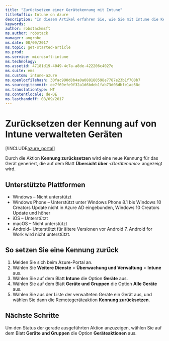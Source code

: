 ```yaml
---
title: "Zurücksetzen einer Gerätekennung mit Intune"
titleSuffix: Intune on Azure
description: "In diesem Artikel erfahren Sie, wie Sie mit Intune die Kennung auf den von Ihnen verwalteten Geräten zurückzusetzen."
keywords: 
author: robstackmsft
ms.author: robstack
manager: angrobe
ms.date: 08/09/2017
ms.topic: get-started-article
ms.prod: 
ms.service: microsoft-intune
ms.technology: 
ms.assetid: 47181d19-4049-4c7a-a8de-422206c4027e
ms.suite: ems
ms.custom: intune-azure
ms.openlocfilehash: 30fac990d8b4a0a088180598e7787e23b1f708b7
ms.sourcegitcommit: ee7f69efe9f32a1d6bdeb1fab73d03dbfe1ae58c
ms.translationtype: HT
ms.contentlocale: de-DE
ms.lasthandoff: 08/09/2017
---
```

# <a name="reset-the-passcode-on-intune-managed-devices"></a>Zurücksetzen der Kennung auf von Intune verwalteten Geräten


[!INCLUDE[azure_portal](./includes/azure_portal.md)]

Durch die Aktion **Kennung zurücksetzen** wird eine neue Kennung für das Gerät generiert, die auf dem Blatt **Übersicht über** <*Gerätename*>  angezeigt wird.

## <a name="supported-platforms"></a>Unterstützte Plattformen

- Windows – Nicht unterstützt
- Windows Phone – Unterstützt unter Windows Phone 8.1 bis Windows 10 Creators Update nicht in Azure AD eingebunden, Windows 10 Creators Update und höher
- iOS – Unterstützt
- macOS – Nicht unterstützt
- Android– Unterstützt für ältere Versionen vor Android 7. Android for Work wird nicht unterstützt.

## <a name="how-to-reset-a-passcode"></a>So setzen Sie eine Kennung zurück

1. Melden Sie sich beim Azure-Portal an.
2. Wählen Sie **Weitere Dienste** > **Überwachung und Verwaltung** > **Intune** aus.
3. Wählen Sie auf dem Blatt **Intune** die Option **Geräte** aus.
4. Wählen Sie auf dem Blatt **Geräte und Gruppen** die Option **Alle Geräte** aus.
5. Wählen Sie aus der Liste der verwalteten Geräte ein Gerät aus, und wählen Sie dann die Remotegeräteaktion **Kennung zurücksetzen**.

## <a name="next-steps"></a>Nächste Schritte

Um den Status der gerade ausgeführten Aktion anzuzeigen, wählen Sie auf dem Blatt **Geräte und Gruppen** die Option **Geräteaktionen** aus.

